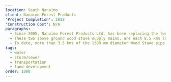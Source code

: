 ```yaml
---
location: South Nanaimo
client: Nanaimo Forest Products
'Project Completion': 2018
'Construction Cost': N/A
paragraphs:
  - Since 2005, Nanaimo Forest Products Ltd. has been replacing the two water supply lines to their Harmac Pacific Division in Nanaimo BC.
  - These two above ground wood stave supply mains, are each 8.5 kms long.  They start with a river intake on the Nanaimo River and six rani-wells near the Island Hwy and end at the pulp mill’s water storage tanks located near Duke Point.  The first main, 1000 mm diameter was constructed in the late 1940’s.  The second main, 1300 mm diameter was constructed in the early 1950s.  Presently the mains deliver 38,000 usgpm (207 Ml/d) to the pulp mill.
  - To date, more than 3.5 kms of the 1300 mm diameter Wood Stave pipe have been replaced with 1200 mm diameter HDPE pipe.  The new main is buried except at several creek crossings; the longest of which is the 300 m section across the Holden Creek flats.
tags:
  - water
  - storm/sewer
  - transportation
  - land-development
order: 1000
---
```

